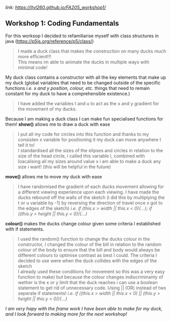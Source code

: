 *link: https://ltyl260.github.io/FA205_workshop1/*
## Workshop 1: Coding Fundamentals   

For this worksop I decided to refamiliarise myself with class structures in java (https://p5js.org/reference/p5/class/)   
>I made a duck class that makes the construction on many ducks much more efficient!!!    
>This means im able to animate the ducks in multiple ways with minimal code!   

My duck class contains a constructor with all the key elements that make up my duck (global variables that need to be changed outside of the specific functions *i.e. x and y position, colour, etc.* things that need to remain constant for my duck to have a comprehensible existence.)    
> I have added the variables t and u to act as the x and y gradient for the movement of my ducks.   

Because I am making a duck class I can make fun specialised functions for them! 
**show()** allows me to draw a duck with ease   
> I put all my code for circles into this function and thanks to my consisten x variable for positioning it my duck can move anywhere I tell it to!   
> I standardised all the sizes of the elipses and circles in relation to the size of the head circle, i called this variable l, combined with loacalising all my sizes around value x i am able to make a duck any size i want! (this will be helpful in the future)   

**move()** allows me to move my duck with ease
> I have randomised the gradient of each ducks movement allowing for a different viewing experience upon each viewing.
> I have made the ducks rebound off the walls of the sketch (i did this by multiplying the t or u variable by -1) by reversing the direction of travel once x got to the edges of the sketch)
> *i.e. if (this.x > width || this.x < 0){...};  if ((this.y > height || this.y < 0)){...}*

**colour()** makes the ducks change colour given some criteria I established with if statements. 
> I used the random() function to change the ducks colour in the constructor, I changed the colour of the bill in relation to the random colour of the body to ensure that the bill and body would always be different colours to optimise contrast as best I could.
The criteria I decided to use were when the duck collides with the edges of the sketch    
> I already used these conditions for movement so this was a very easy function to make) but because the colour changes indiscriminanty of wether is the x or y limit that the duck reaches i can use a boolean statement to get rid of unnecessary code. Using || (OR) instead of two seperate if statements!
> *i.e. if ((this.x > width || this.x < 0) || (this.y > height || this.y < 0)){...}*

*I am very hapy with the frame work I have been able to make for my duck, and I look forward to making more for the next workshop!*
